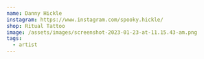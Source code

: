 ```yaml
---
name: Danny Hickle
instagram: https://www.instagram.com/spooky.hickle/
shop: Ritual Tattoo
image: /assets/images/screenshot-2023-01-23-at-11.15.43-am.png
tags:
  - artist
---
```

